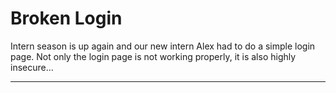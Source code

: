 # Broken Login

Intern season is up again and our new intern Alex had to do a simple login page. Not only the login page is not working properly, it is also highly insecure...

---

